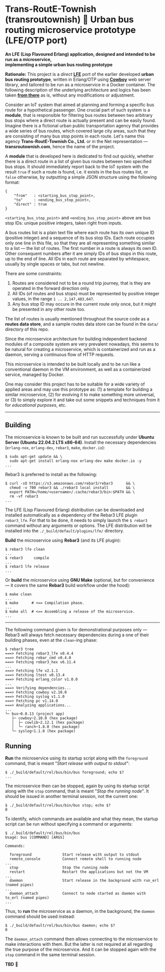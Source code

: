 # Trans-RoutE-Townish (transroutownish) :small_orange_diamond: Urban bus routing microservice prototype (LFE/OTP port)

**An LFE (Lisp Flavoured Erlang) application, designed and intended to be run as a microservice,
<br />implementing a simple urban bus routing prototype**

**Rationale:** This project is a *direct* **[LFE](https://lfe.io "Lisp-2+ dialect for the Erlang VM")** port of the earlier developed **urban bus routing prototype**, written in Erlang/OTP using **[Cowboy](https://ninenines.eu "Small, fast, modern HTTP server for Erlang/OTP")** web server library, and tailored to be run as a microservice in a Docker container. The following description of the underlying architecture and logics has been taken **[from there](https://github.com/rgolubtsov/transroutownish-proto-bus-cowboy)** as is, without any modifications or adjustment.

Consider an IoT system that aimed at planning and forming a specific bus route for a hypothetical passenger. One crucial part of such system is a **module**, that is responsible for filtering bus routes between two arbitrary bus stops where a direct route is actually present and can be easily found. Imagine there is a fictional urban public transportation agency that provides a wide series of bus routes, which covered large city areas, such that they are consisting of many bus stop points in each route. Let's name this agency **Trans-RoutE-Townish Co., Ltd.** or in the Net representation &mdash; **transroutownish.com**, hence the name of the project.

A **module** that is developed here is dedicated to find out quickly, whether there is a direct route in a list of given bus routes between two specified bus stops. It should immediately report back to the IoT system with the result `true` if such a route is found, i.e. it exists in the bus routes list, or `false` otherwise, by outputting a simple JSON structure using the following format:

```
{
    "from"   : <starting_bus_stop_point>,
    "to"     : <ending_bus_stop_point>,
    "direct" : true
}
```

`<starting_bus_stop_point>` and `<ending_bus_stop_point>` above are bus stop IDs: unique positive integers, taken right from inputs.

A bus routes list is a plain text file where each route has its own unique ID (positive integer) and a sequence of its bus stop IDs. Each route occupies only one line in this file, so that they are all representing something similar to a list &mdash; the list of routes. The first number in a route is always its own ID. Other consequent numbers after it are simply IDs of bus stops in this route, up to the end of line. All IDs in each route are separated by whitespace, usually by single spaces or tabs, but not newline.

There are some constraints:
1. Routes are considered not to be a round trip journey, that is they are operated in the forward direction only.
2. All IDs (of routes and bus stops) must be represented by positive integer values, in the range `1 .. 2,147,483,647`.
3. Any bus stop ID may occure in the current route only once, but it might be presented in any other route too.

The list of routes is usually mentioned throughout the source code as a **routes data store**, and a sample routes data store can be found in the `data/` directory of this repo.

Since the microservice architecture for building independent backend modules of a composite system are very prevalent nowadays, this seems to be natural for creating a microservice, which is containerized and run as a daemon, serving a continuous flow of HTTP requests.

This microservice is intended to be built locally and to be run like a conventional daemon in the VM environment, as well as a containerized service, managed by Docker.

One may consider this project has to be suitable for a wide variety of applied areas and may use this prototype as: (1) a template for building a similar microservice, (2) for evolving it to make something more universal, or (3) to simply explore it and take out some snippets and techniques from it for *educational purposes*, etc.

---

## Building

The microservice is known to be built and run successfully under **Ubuntu Server (Ubuntu 22.04.2 LTS x86-64)**. Install the necessary dependencies (`erlang-nox`, `erlang-dev`, `rebar3`, `make`, `docker.io`):

```
$ sudo apt-get update && \
  sudo apt-get install erlang-nox erlang-dev make docker.io -y
...
```

Rebar3 is preferred to install as the following:

```
$ curl -sO https://s3.amazonaws.com/rebar3/rebar3      && \
  chmod -v 700 rebar3 && ./rebar3 local install        && \
  export PATH=/home/<username>/.cache/rebar3/bin:$PATH && \
  rm -vf rebar3
...
```

The LFE (Lisp Flavoured Erlang) distribution can be downloaded and installed automatically as a dependency of the Rebar3 LFE plugin `rebar3_lfe`. For that to be done, it needs to simply launch the `$ rebar3` command without any arguments or options. The LFE distribution will be installed into the `./_build/default/plugins/lfe/` directory.

**Build** the microservice using **Rebar3** (and its LFE plugin):

```
$ rebar3 lfe clean
...
$ rebar3     compile
...
$ rebar3 lfe release
...
```

Or **build** the microservice using **GNU Make** (optional, but for convenience &mdash; it covers the same **Rebar3** build workflow under the hood):

```
$ make clean
...
$ make      # <== Compilation phase.
...
$ make all  # <== Assembling a release of the microservice.
...
```

---

The following command given is for demonstrational purposes only &mdash; Rebar3 will always fetch necessary dependencies during a one of their building phases, even at the `clean`-ing phase:

```
$ rebar3 tree
===> Fetching rebar3_lfe v0.4.4
===> Fetching rebar_cmd v0.4.0
===> Fetching rebar3_hex v6.11.4
...
===> Fetching lfe v2.1.1
===> Fetching ltest v0.13.4
===> Fetching erlang_color v1.0.0
...
===> Verifying dependencies...
===> Fetching cowboy v2.10.0
===> Fetching syslog v1.1.0
===> Fetching pc v1.14.0
===> Analyzing applications...
...
└─ bus─0.0.13 (project app)
   ├─ cowboy─2.10.0 (hex package)
   │  ├─ cowlib─2.12.1 (hex package)
   │  └─ ranch─1.8.0 (hex package)
   └─ syslog─1.1.0 (hex package)
```

## Running

**Run** the microservice using its startup script along with the `foreground` command, that is meant "*Start release with output to stdout*":

```
$ ./_build/default/rel/bus/bin/bus foreground; echo $?
...
```

The microservice then can be stopped, again by using its startup script along with the `stop` command, that is meant "*Stop the running node*". It should be issued in another terminal session, not the current one:

```
$ ./_build/default/rel/bus/bin/bus stop; echo $?
0
```

To identify, which commands are available and what they mean, the startup script can be run without specifying a command or arguments:

```
$ ./_build/default/rel/bus/bin/bus
Usage: bus [COMMAND] [ARGS]

Commands:

  foreground              Start release with output to stdout
  remote_console          Connect remote shell to running node
...
  stop                    Stop the running node
  restart                 Restart the applications but not the VM
...
  daemon                  Start release in the background with run_erl (named pipes)
...
  daemon_attach           Connect to node started as daemon with to_erl (named pipes)
...
```

Thus, to **run** the microservice as a daemon, in the background, the `daemon` command should be used instead:

```
$ ./_build/default/rel/bus/bin/bus daemon; echo $?
0
```

The `daemon_attach` command then allows connecting to the microservice to make interactions with them. But the latter is not required at all regarding the true purpose of the microservice. And it can be stopped again with the `stop` command in the same terminal session.

**TBD** :dvd:
